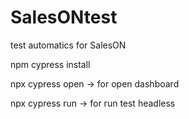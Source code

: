 # SalesONtest
test automatics for SalesON

npm cypress install

npx cypress open -> for open dashboard


npx cypress run -> for run test headless
